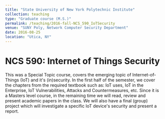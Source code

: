 ```yaml
---
title: "State University of New York Polytechnic Institute"
collection: teaching
type: "Graduate course (M.S.)"
permalink: /teaching/2016-fall-NCS_590_IoTSecurity
venue: "SUNY Poly, Network Computer Security Department"
date: 2016-08-25
location: "Utica, NY"
---
```


NCS 590: Internet of Things Security
======
This was a Special Topic course, covers the emerging topic of Internet-of-Things (IoT) and it's (in)security. 
In the first half of the semester, we cover the chapters from the required textbook such as: 
IoT uses, IoT in the Enterprise, IoT Vulnerabilities, Attacks and Countermeasures, etc. 
Since it is a Masters level course, in the remaining time we will read, review and present academic papers in the class. 
We will also have a final (group) project which will investigate a specific IoT device's security and present a report.
